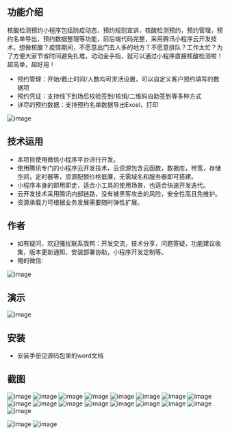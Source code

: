 ## 功能介绍 
    
核酸检测预约小程序包括防疫动态，预约规则宣讲，核酸检测预约，预约管理，预约名单导出，预约数据整理等功能，前后端代码完整，采用腾讯小程序云开发技术。想做核酸？疫情期间，不愿意出门去人多的地方？不愿意排队？工作太忙？为了方便大家节省时间避免扎堆，动动金手指，就可以通过小程序直接核酸检测啦！超简单，超好用！

- 预约管理：开始/截止时间/人数均可灵活设置，可以自定义客户预约填写的数据项
- 预约凭证：支持线下到场后校验签到/核销/二维码自助签到等多种方式
- 详尽的预约数据：支持预约名单数据导出Excel，打印
 
 ![image](https://user-images.githubusercontent.com/89381379/216846180-38cdbb37-fd2e-42b0-abd5-7e2aaffe3e41.png)


## 技术运用
- 本项目使用微信小程序平台进行开发。
- 使用腾讯专门的小程序云开发技术，云资源包含云函数，数据库，带宽，存储空间，定时器等，资源配额价格低廉，无需域名和服务器即可搭建。
- 小程序本身的即用即走，适合小工具的使用场景，也适合快速开发迭代。
- 云开发技术采用腾讯内部链路，没有被黑客攻击的风险，安全性高且免维护。
- 资源承载力可根据业务发展需要随时弹性扩展。  



## 作者
- 如有疑问，欢迎骚扰联系我鸭：开发交流，技术分享，问题答疑，功能建议收集，版本更新通知，安装部署协助，小程序开发定制等。
- 俺的微信:
 
![image](https://user-images.githubusercontent.com/89381379/216846187-30afe710-d9c5-4de8-8937-0c2d6daaaafc.png)




## 演示 
![image](https://user-images.githubusercontent.com/89381379/216846190-1f0dd4d8-e41d-499e-a346-a81165a9f35c.png)


## 安装

- 安装手册见源码包里的word文档


 

## 截图
 ![image](https://user-images.githubusercontent.com/89381379/216846205-586ebd59-9f7d-43ee-bc6b-7fa545281597.png)
![image](https://user-images.githubusercontent.com/89381379/216846208-864ebf27-d489-4bab-bc23-7d1c9c4fda0e.png)
![image](https://user-images.githubusercontent.com/89381379/216846211-daf92ac0-529b-43ee-9431-c67fe7921789.png)
![image](https://user-images.githubusercontent.com/89381379/216846214-fea049e9-6eb5-4bb0-9ee8-497115b80bff.png)
![image](https://user-images.githubusercontent.com/89381379/216846217-71cfcbd4-d091-4d83-bd97-b9765f04f682.png)
![image](https://user-images.githubusercontent.com/89381379/216846219-60072f3a-bdf0-4f7e-a388-726033ce858e.png)
![image](https://user-images.githubusercontent.com/89381379/216846221-187e5dd9-dc6e-4a87-8820-53e091df9276.png)
![image](https://user-images.githubusercontent.com/89381379/216846224-e26f1213-39bb-41f1-8449-a8671ed10ad2.png)
![image](https://user-images.githubusercontent.com/89381379/216846229-e567f689-e4d5-4ab8-a4f8-04e5619a56dd.png)
![image](https://user-images.githubusercontent.com/89381379/216846231-062f5d7d-fa17-4c88-b429-980922aa76a9.png)
![image](https://user-images.githubusercontent.com/89381379/216846235-07ddb128-f559-49e5-bde4-14eff9ad878f.png)
![image](https://user-images.githubusercontent.com/89381379/216846240-527e1399-685d-4ea9-aa29-5aa8e6b81ce0.png)
![image](https://user-images.githubusercontent.com/89381379/216846243-202f04b3-e627-498f-ae5e-31d9b0c69d23.png)
![image](https://user-images.githubusercontent.com/89381379/216846245-681ac383-5d12-447e-9e54-54f24ce97ed9.png)
![image](https://user-images.githubusercontent.com/89381379/216846249-91765268-39de-40bd-b2f0-0e2a5a9b940b.png)
![image](https://user-images.githubusercontent.com/89381379/216846251-e722524b-2947-409d-9326-f0e504ba7588.png)
![image](https://user-images.githubusercontent.com/89381379/216846259-d1bf4a1d-25e6-4fbc-aef0-be8c3e91e996.png)

![image](https://user-images.githubusercontent.com/89381379/216846265-c1f8740d-ff43-4ed4-b6f6-1dc2e482342f.png)
![image](https://user-images.githubusercontent.com/89381379/216846272-dc990ab1-6a83-432e-b8cf-e9f003c3af01.png)

 








